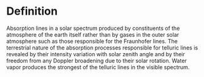 # Definition

Absorption lines in a solar spectrum produced by constituents of the
atmosphere of the earth itself rather than by gases in the outer solar
atmosphere such as those responsible for the Fraunhofer lines. The
terrestrial nature of the absorption processes responsible for telluric
lines is revealed by their intensity variation with solar zenith angle
and by their freedom from any Doppler broadening due to their solar
rotation. Water vapor produces the strongest of the telluric lines in
the visible spectrum.
